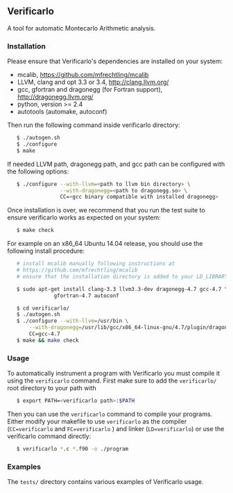## Verificarlo

A tool for automatic Montecarlo Arithmetic analysis.

### Installation

Please ensure that Verificarlo's dependencies are installed on your system:

  * mcalib, https://github.com/mfrechtling/mcalib
  * LLVM, clang and opt 3.3 or 3.4, http://clang.llvm.org/
  * gcc, gfortran and dragonegg (for Fortran support), http://dragonegg.llvm.org/
  * python, version >= 2.4
  * autotools (automake, autoconf)

Then run the following command inside verificarlo directory:

```bash
   $ ./autogen.sh
   $ ./configure
   $ make
```

If needed LLVM path, dragonegg path, and gcc path can be configured with the
following options:

```bash
   $ ./configure --with-llvm=<path to llvm bin directory> \
                 --with-dragonegg=<path to dragonegg.so> \
                 CC=<gcc binary compatible with installed dragonegg>
```

Once installation is over, we recommend that you run the test suite to ensure verificarlo works as expected
on your system:

```bash
   $ make check
```


For example on an x86_64 Ubuntu 14.04 release, you should use the following
install procedure:

```bash
   # install mcalib manually following instructions at
   # https://github.com/mfrechtling/mcalib
   # ensure that the installation directory is added to your LD_LIBRARY_PATH

   $ sudo apt-get install clang-3.3 llvm3.3-dev dragonegg-4.7 gcc-4.7 \
               gfortran-4.7 autoconf

   $ cd verificarlo/
   $ ./autogen.sh
   $ ./configure --with-llvm=/usr/bin \
       --with-dragonegg=/usr/lib/gcc/x86_64-linux-gnu/4.7/plugin/dragonegg.so \
       CC=gcc-4.7
   $ make && make check
```

### Usage

To automatically instrument a program with Verificarlo you must compile it using
the `verificarlo` command. First make sure to add the `verificarlo/` root
directory to your path with

```bash
   $ export PATH=<verificarlo path>:$PATH
```

Then you can use the `verificarlo` command to compile your programs. Either modify
your makefile to use `verificarlo` as the compiler (`CC=verificarlo` and
`FC=verificarlo` ) and linker (`LD=verificarlo`) or use the verificarlo command
directly:

```bash
   $ verificarlo *.c *.f90 -o ./program
```

### Examples

The `tests/` directory contains various examples of Verificarlo usage.
